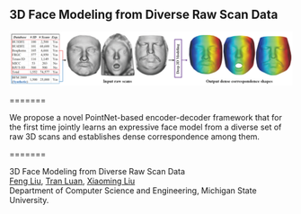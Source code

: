 ## 3D Face Modeling from Diverse Raw Scan Data

![](doc/flowchart1.png)

=======

We propose a novel PointNet-based encoder-decoder framework that for the first time jointly learns an expressive face model from a diverse set of raw 3D scans and establishes dense correspondence among them.

=======

3D Face Modeling from Diverse Raw Scan Data<br/>
[Feng Liu](http://www.face3d.org/), [Tran Luan](http://www.cse.msu.edu/~tranluan/), [Xiaoming Liu](http://www.cse.msu.edu/~liuxm/index2.html)<br/>
Department of Computer Science and Engineering, Michigan State University.<br/>
